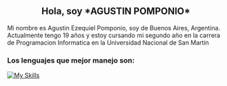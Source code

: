 <h2 align="center">Hola, soy *AGUSTIN POMPONIO*</h2>

<p>Mi nombre es Agustin Ezequiel Pomponio, soy de Buenos Aires, Argentina. Actualmente tengo 19 años y estoy cursando mi segundo año en la carrera de Programacion Informatica en la Universidad Nacional de San Martin</p>

### Los lenguajes que mejor manejo son: 
[![My Skills](https://skillicons.dev/icons?i=js,html,css)](https://skillicons.dev)
